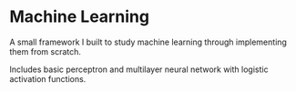 # Machine Learning

A small framework I built to study machine learning through implementing them from scratch.

Includes basic perceptron and multilayer neural network with logistic activation functions.